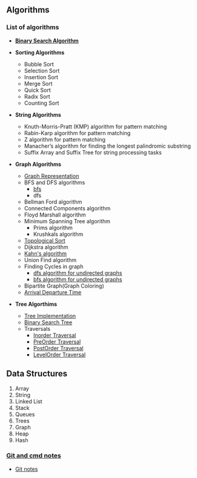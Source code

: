 ## Algorithms 

### List of algorithms
  
* __[Binary Search Algorithm](/Notes/BinarySearch/)__
* __Sorting Algorithms__
   * Bubble Sort
   * Selection Sort
   * Insertion Sort
   * Merge Sort
   * Quick Sort
   * Radix Sort
   * Counting Sort
  
* __String Algorithms__
   
   * Knuth-Morris-Pratt (KMP) algorithm for pattern matching
   * Rabin-Karp algorithm for pattern matching
   * Z algorithm for pattern matching
   * Manacher’s algorithm for finding the longest palindromic substring
   * Suffix Array and Suffix Tree for string processing tasks
   
* __Graph Algorithms__
   * [Graph Representation](Notes/Graphs/graphrepresentation.md)
   * BFS and DFS algorithms
        * [bfs](Notes/Graphs/bfsalgorithms.md)
        * dfs
   * Bellman Ford algorithm
   * Connected Components algorithm
   * Floyd Marshall algorithm
   * Minimum Spanning Tree algorithm  
        - Prims algorithm
        - Krushkals algorithm
   * [Topological Sort](Notes/Graphs/topologicalsort.md) 
   * Dijkstra algorithm 
   * [Kahn's algorithm](Notes/Graphs/Khan'sAlgoritm.md)
   * Union Find algorithm
   * Finding Cycles in graph
        - [dfs algorithm for undirected graphs](/Notes/Graphs/cycle_dfs_bfs_undirected.md)
        - [bfs algorithm for undirected graphs]()
   * Bipartite Graph(Graph Coloring)
   * [Arrival Departure Time](/Notes/Graphs/arrival_departure_time.md)

* __Tree Algorthims__
  * [Tree Implementation](/Notes/Trees/binarytree.md)
  * [Binary Search Tree](/Notes/Trees/binarysearchtree.md)
  * Traversals
    * [Inorder Traversal](/Notes/Trees/Traversals/inordertraversal.md)
    * [PreOrder Traversal](/Notes/Trees/Traversals/preordertraversal.md)
    * [PostOrder Traversal](/Notes/Trees/Traversals/postordertraversal.md)
    * [LevelOrder Traversal](/Notes/Trees/Traversals/levelordertraversal.md) 

   

## Data Structures 
 1.  Array
 2.  String
 3.  Linked List
 4.  Stack
 5.  Queues
 6.  Trees 
 7.  Graph 
 8.  Heap
 9.  Hash

### [ Git and cmd notes](/Notes/GitNotes/)
  * [Git notes](/Notes/GitNotes/gitnotes.md)

